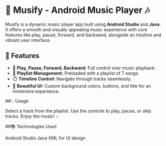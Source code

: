 # 🎵 Musify - Android Music Player 🎶

Musify is a dynamic music player app built using **Android Studio** and **Java**. It offers a smooth and visually appealing music experience with core features like play, pause, forward, and backward, alongside an intuitive and vibrant user interface.

## 🚀 Features
- 🎼 **Play, Pause, Forward, Backward:** Full control over music playback.
- 📂 **Playlist Management:** Preloaded with a playlist of 7 songs.
- ⏱️ **Timeline Control:** Navigate through tracks seamlessly.
- 🎨 **Beautiful UI:** Custom background colors, buttons, and title for an immersive experience.



##💡 Usage

Select a track from the playlist.
Use the controls to play, pause, or skip tracks.
Enjoy the music! 🎶


##📚 Technologies Used

Android Studio
Java
XML for UI design


